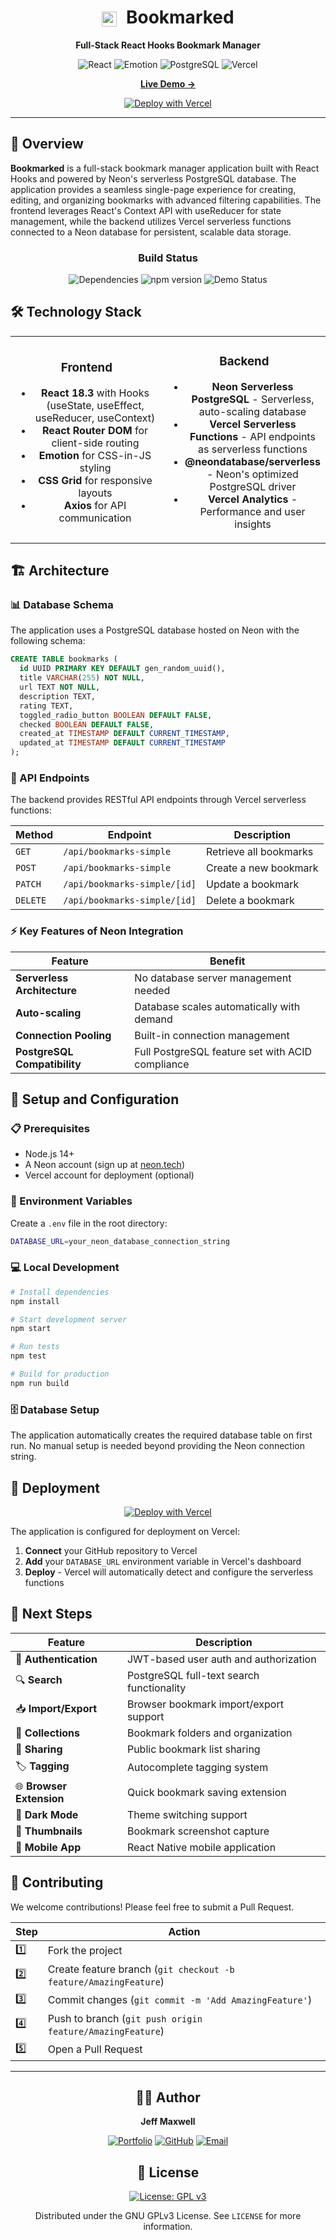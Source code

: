 <div align="center">
  <h1>
    <img src="https://vercel.com/api/www/avatar/vercel?s=64" alt="Vercel" width="24" height="24" style="vertical-align: middle; margin-right: 8px;">
    Bookmarked
  </h1>

  <p><strong>Full-Stack React Hooks Bookmark Manager</strong></p>

  ![React](https://img.shields.io/badge/React-000000?style=flat&logo=react&logoColor=white)
  ![Emotion](https://img.shields.io/badge/Emotion-000000?style=flat&logo=emotion&logoColor=white)
  ![PostgreSQL](https://img.shields.io/badge/Neon-000000?style=flat&logo=postgresql&logoColor=white)
  ![Vercel](https://img.shields.io/badge/Vercel-000000?style=flat&logo=vercel&logoColor=white)

  <p>
    <a href="https://bookmarks-react-hooks.vercel.app/"><strong>Live Demo →</strong></a>
  </p>

  [![Deploy with Vercel](https://vercel.com/button)](https://vercel.com/new/clone?repository-url=https://github.com/maxjeffwell/bookmarks-react-hooks)

</div>

---

## 🚀 Overview

**Bookmarked** is a full-stack bookmark manager application built with React Hooks and powered by Neon's serverless PostgreSQL database. The application provides a seamless single-page experience for creating, editing, and organizing bookmarks with advanced filtering capabilities. The frontend leverages React's Context API with useReducer for state management, while the backend utilizes Vercel serverless functions connected to a Neon database for persistent, scalable data storage.

<div align="center">

### Build Status

![Dependencies](https://img.shields.io/badge/dependencies-up%20to%20date-000000?style=flat&logoColor=white)
![npm version](https://img.shields.io/badge/npm-v6.4.1-000000?style=flat&logoColor=white)
![Demo Status](https://img.shields.io/badge/demo-online-000000?style=flat&logoColor=white)

</div>


## 🛠️ Technology Stack

<table align="center">
<tr>
<td align="center" width="50%">

### Frontend
- **React 18.3** with Hooks (useState, useEffect, useReducer, useContext)
- **React Router DOM** for client-side routing
- **Emotion** for CSS-in-JS styling
- **CSS Grid** for responsive layouts
- **Axios** for API communication

</td>
<td align="center" width="50%">

### Backend
- **Neon Serverless PostgreSQL** - Serverless, auto-scaling database
- **Vercel Serverless Functions** - API endpoints as serverless functions
- **@neondatabase/serverless** - Neon's optimized PostgreSQL driver
- **Vercel Analytics** - Performance and user insights

</td>
</tr>
</table>

## 🏗️ Architecture

### 📊 Database Schema

The application uses a PostgreSQL database hosted on Neon with the following schema:

```sql
CREATE TABLE bookmarks (
  id UUID PRIMARY KEY DEFAULT gen_random_uuid(),
  title VARCHAR(255) NOT NULL,
  url TEXT NOT NULL,
  description TEXT,
  rating TEXT,
  toggled_radio_button BOOLEAN DEFAULT FALSE,
  checked BOOLEAN DEFAULT FALSE,
  created_at TIMESTAMP DEFAULT CURRENT_TIMESTAMP,
  updated_at TIMESTAMP DEFAULT CURRENT_TIMESTAMP
);
```

### 🔌 API Endpoints

The backend provides RESTful API endpoints through Vercel serverless functions:

| Method | Endpoint | Description |
|--------|----------|-------------|
| `GET` | `/api/bookmarks-simple` | Retrieve all bookmarks |
| `POST` | `/api/bookmarks-simple` | Create a new bookmark |
| `PATCH` | `/api/bookmarks-simple/[id]` | Update a bookmark |
| `DELETE` | `/api/bookmarks-simple/[id]` | Delete a bookmark |

### ⚡ Key Features of Neon Integration

<div align="center">

| Feature | Benefit |
|---------|---------|
| **Serverless Architecture** | No database server management needed |
| **Auto-scaling** | Database scales automatically with demand |
| **Connection Pooling** | Built-in connection management |
| **PostgreSQL Compatibility** | Full PostgreSQL feature set with ACID compliance |

</div>

## 🚀 Setup and Configuration

### 📋 Prerequisites

- Node.js 14+
- A Neon account (sign up at [neon.tech](https://neon.tech))
- Vercel account for deployment (optional)

### 🔧 Environment Variables

Create a `.env` file in the root directory:

```bash
DATABASE_URL=your_neon_database_connection_string
```

### 💻 Local Development

```bash
# Install dependencies
npm install

# Start development server
npm start

# Run tests
npm test

# Build for production
npm run build
```

### 🗄️ Database Setup

The application automatically creates the required database table on first run. No manual setup is needed beyond providing the Neon connection string.

## 🚀 Deployment

<div align="center">

[![Deploy with Vercel](https://vercel.com/button)](https://vercel.com/new/clone?repository-url=https://github.com/maxjeffwell/bookmarks-react-hooks)

</div>

The application is configured for deployment on Vercel:

1. **Connect** your GitHub repository to Vercel
2. **Add** your `DATABASE_URL` environment variable in Vercel's dashboard  
3. **Deploy** - Vercel will automatically detect and configure the serverless functions

## 🎯 Next Steps

<div align="center">

| Feature | Description |
|---------|-------------|
| 🔐 **Authentication** | JWT-based user auth and authorization |
| 🔍 **Search** | PostgreSQL full-text search functionality |
| 📥 **Import/Export** | Browser bookmark import/export support |
| 📁 **Collections** | Bookmark folders and organization |
| 🤝 **Sharing** | Public bookmark list sharing |
| 🏷️ **Tagging** | Autocomplete tagging system |
| 🌐 **Browser Extension** | Quick bookmark saving extension |
| 🌙 **Dark Mode** | Theme switching support |
| 📸 **Thumbnails** | Bookmark screenshot capture |
| 📱 **Mobile App** | React Native mobile application |

</div>

## 🤝 Contributing

We welcome contributions! Please feel free to submit a Pull Request.

<div align="center">

| Step | Action |
|------|--------|
| 1️⃣ | Fork the project |
| 2️⃣ | Create feature branch (`git checkout -b feature/AmazingFeature`) |
| 3️⃣ | Commit changes (`git commit -m 'Add AmazingFeature'`) |
| 4️⃣ | Push to branch (`git push origin feature/AmazingFeature`) |
| 5️⃣ | Open a Pull Request |

</div>

---

<div align="center">

## 👨‍💻 Author

**Jeff Maxwell**

[![Portfolio](https://img.shields.io/badge/Portfolio-000000?style=flat&logo=vercel&logoColor=white)](https://www.el-jefe.me)
[![GitHub](https://img.shields.io/badge/GitHub-000000?style=flat&logo=github&logoColor=white)](https://github.com/maxjeffwell)
[![Email](https://img.shields.io/badge/Email-000000?style=flat&logo=thunderbird&logoColor=white)](mailto:jeff@el-jefe.me)

## 📄 License

[![License: GPL v3](https://img.shields.io/badge/License-GPLv3-000000?style=flat&logoColor=white)](https://www.gnu.org/licenses/gpl-3.0)

Distributed under the GNU GPLv3 License. See `LICENSE` for more information.

</div>